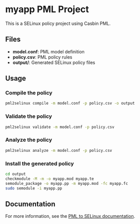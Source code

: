 # myapp PML Project

This is a SELinux policy project using Casbin PML.

## Files

- **model.conf**: PML model definition
- **policy.csv**: PML policy rules
- **output/**: Generated SELinux policy files

## Usage

### Compile the policy
```bash
pml2selinux compile -m model.conf -p policy.csv -o output
```

### Validate the policy
```bash
pml2selinux validate -m model.conf -p policy.csv
```

### Analyze the policy
```bash
pml2selinux analyze -m model.conf -p policy.csv
```

### Install the generated policy
```bash
cd output
checkmodule -M -m -o myapp.mod myapp.te
semodule_package -o myapp.pp -m myapp.mod -fc myapp.fc
sudo semodule -i myapp.pp
```

## Documentation

For more information, see the [PML to SELinux documentation](https://github.com/cici0602/pml-to-selinux).
